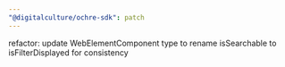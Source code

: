 ```yaml
---
"@digitalculture/ochre-sdk": patch
---
```


refactor: update WebElementComponent type to rename isSearchable to isFilterDisplayed for consistency
